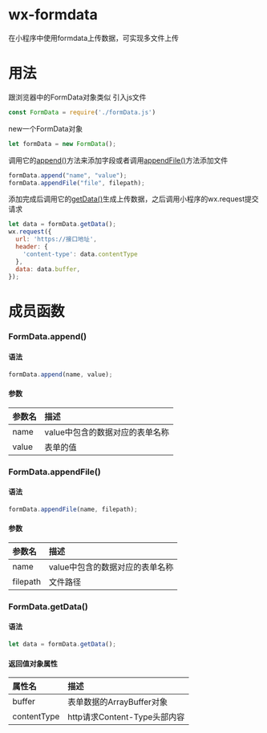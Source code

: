 # wx-formdata
在小程序中使用formdata上传数据，可实现多文件上传

# 用法
跟浏览器中的FormData对象类似
引入js文件
```js
const FormData = require('./formData.js')
```
new一个FormData对象
```js
let formData = new FormData();
```
调用它的[append()](#formdataappend)方法来添加字段或者调用[appendFile()](#formdataappendfile)方法添加文件
```js
formData.append("name", "value");
formData.appendFile("file", filepath);
```
添加完成后调用它的[getData()](#formdatagetdata)生成上传数据，之后调用小程序的wx.request提交请求
```js
let data = formData.getData();
wx.request({
  url: 'https://接口地址',
  header: {
    'content-type': data.contentType
  },
  data: data.buffer,
});
```

# 成员函数
### FormData.append()
#### 语法
```js
formData.append(name, value);
```
#### 参数
| 参数名 | 描述 |
| :---------- | :-----------|
| name | value中包含的数据对应的表单名称 |
| value | 表单的值 |

### FormData.appendFile()
#### 语法
```js
formData.appendFile(name, filepath);
```
#### 参数
| 参数名 | 描述 |
| :---------- | :-----------|
| name | value中包含的数据对应的表单名称 |
| filepath | 文件路径 | 

### FormData.getData()
#### 语法
```js
let data = formData.getData();
```
#### 返回值对象属性
| 属性名 | 描述 |
| :---------- | :-----------|
| buffer | 表单数据的ArrayBuffer对象 |
| contentType | http请求Content-Type头部内容 | 
